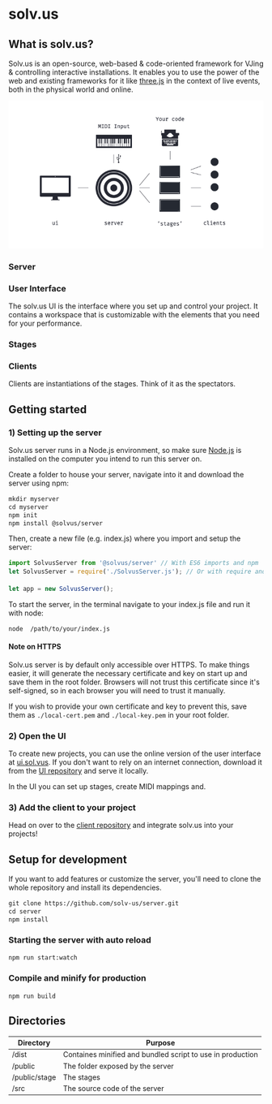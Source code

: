 # solv.us

## What is solv.us?
Solv.us is an open-source, web-based & code-oriented framework for VJing & controlling interactive installations. It enables you to use the power of the web and existing frameworks for it like [three.js](https://threejs.org) in the context of live events, both in the physical world and online.

<p align="center">
<img alt="A diagram of solv.us' elements: A server, User Interface, Stages and connected clients" src="diagram.png">
</p>

### Server

### User Interface
The solv.us UI is the interface where you set up and control your project. It contains a workspace that is customizable with the elements that you need for your performance. 

### Stages


### Clients
Clients are instantiations of the stages. Think of it as the spectators.


## Getting started
### 1) Setting up the server
Solv.us server runs in a Node.js environment, so make sure [Node.js](https://nodejs.org/en/) is installed on the computer you intend to run this server on. 

Create a folder to house your server, navigate into it and download the server using npm:
```
mkdir myserver
cd myserver
npm init
npm install @solvus/server
```

Then, create a new file (e.g. index.js) where you import and setup the server:
```js
import SolvusServer from '@solvus/server' // With ES6 imports and npm
let SolvusServer = require('./SolvusServer.js'); // Or with require and a downloaded file

let app = new SolvusServer();
```

To start the server, in the terminal navigate to your index.js file and run it with node:
```
node  /path/to/your/index.js
```

#### Note on HTTPS
Solv.us server is by default only accessible over HTTPS. To make things easier, it will generate the necessary certificate and key on start up and save them in the root folder. Browsers will not trust this certificate since it's self-signed, so in each browser you will need to trust it manually.

If you wish to provide your own certificate and key to prevent this, save them as ```./local-cert.pem``` and ```./local-key.pem``` in your root folder.

### 2) Open the UI
To create new projects, you can use the online version of the user interface at [ui.sol.vus](ui.sol.vus).
If you don't want to rely on an internet connection, download it from the [UI repository](https://github.com/solv-us/ui) and serve it locally. 

In the UI you can set up stages, create MIDI mappings and.

### 3) Add the client to your project
Head on over to the [client repository](https://github.com/solv-us/client) and integrate solv.us into your projects!

## Setup for development
If you want to add features or customize the server, you'll need to clone the whole repository and install its dependencies.

```
git clone https://github.com/solv-us/server.git
cd server
npm install
```

### Starting the server with auto reload
```
npm run start:watch
```

### Compile and minify for production
```
npm run build
```

## Directories

| Directory         | Purpose                                                              |
|-------------------|----------------------------------------------------------------------|
| /dist             | Containes minified and bundled script to use in production           |
| /public           | The folder exposed by the server                                     |
| /public/stage     | The stages                                                           |
| /src              | The source code of the server                                        |
